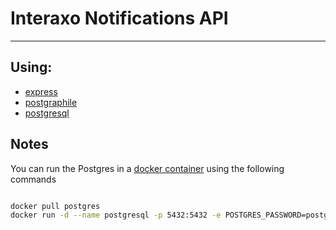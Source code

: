 # Interaxo Notifications API

---

## Using: 
- [express](https://expressjs.com/)
- [postgraphile](https://www.graphile.org/postgraphile/)
- [postgresql](https://www.postgresql.org/)

## Notes

You can run the Postgres in a [docker container](https://hub.docker.com/_/postgres) using the following commands

```bash

docker pull postgres
docker run -d --name postgresql -p 5432:5432 -e POSTGRES_PASSWORD=postgres postgres

```

